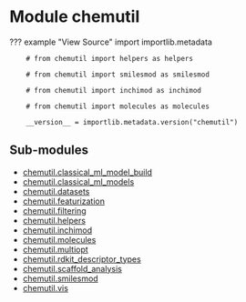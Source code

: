 # Module chemutil

??? example "View Source"
        import importlib.metadata

        # from chemutil import helpers as helpers

        # from chemutil import smilesmod as smilesmod

        # from chemutil import inchimod as inchimod

        # from chemutil import molecules as molecules

        __version__ = importlib.metadata.version("chemutil")

## Sub-modules

* [chemutil.classical_ml_model_build](classical_ml_model_build/)
* [chemutil.classical_ml_models](classical_ml_models/)
* [chemutil.datasets](datasets/)
* [chemutil.featurization](featurization/)
* [chemutil.filtering](filtering/)
* [chemutil.helpers](helpers/)
* [chemutil.inchimod](inchimod/)
* [chemutil.molecules](molecules/)
* [chemutil.multiopt](multiopt/)
* [chemutil.rdkit_descriptor_types](rdkit_descriptor_types/)
* [chemutil.scaffold_analysis](scaffold_analysis/)
* [chemutil.smilesmod](smilesmod/)
* [chemutil.vis](vis/)
